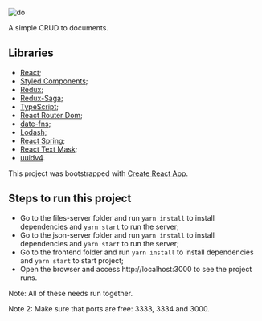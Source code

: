 ![do](https://media.giphy.com/media/J3F1dPgs1KLGUBYKnQ/giphy.gif)

A simple CRUD to documents.

## Libraries
- [React](https://pt-br.reactjs.org/);
- [Styled Components](https://styled-components.com/);
- [Redux](https://redux.js.org/);
- [Redux-Saga](https://redux-saga.js.org/);
- [TypeScript](https://www.typescriptlang.org/);
- [React Router Dom](https://github.com/ReactTraining/react-router/tree/master/packages/react-router-dom);
- [date-fns](https://date-fns.org/);
- [Lodash](https://www.npmjs.com/package/lodash-es);
- [React Spring](https://www.react-spring.io/);
- [React Text Mask](https://github.com/text-mask/text-mask/tree/master/react#readme);
- [uuidv4](https://www.npmjs.com/package/uuidv4).

This project was bootstrapped with [Create React App](https://github.com/facebook/create-react-app).

## Steps to run this project
- Go to the files-server folder and run `yarn install` to install dependencies and `yarn start` to run the server;
- Go to the json-server folder and run `yarn install` to install dependencies and `yarn start` to run the server;
- Go to the frontend folder and run `yarn install` to install dependencies and `yarn start` to start project;
- Open the browser and access http://localhost:3000 to see the project runs.

Note: All of these needs run together.

Note 2: Make sure that ports are free: 3333, 3334 and 3000.